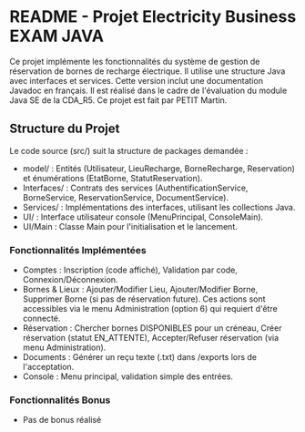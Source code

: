 # README - Projet Electricity Business EXAM JAVA

Ce projet implémente les fonctionnalités du système de gestion de réservation de bornes de recharge électrique. Il utilise une structure Java avec interfaces et services. Cette version inclut une documentation Javadoc en français.
Il est réalisé dans le cadre de l'évaluation du module Java SE de la CDA_R5.
Ce projet est fait par PETIT Martin.

## Structure du Projet

Le code source (src/) suit la structure de packages demandée :

+ model/ : Entités (Utilisateur, LieuRecharge, BorneRecharge, Reservation) et énumérations (EtatBorne, StatutReservation).
+ Interfaces/ : Contrats des services (AuthentificationService, BorneService, ReservationService, DocumentService).
+ Services/ : Implémentations des interfaces, utilisant les collections Java.
+ UI/ : Interface utilisateur console (MenuPrincipal, ConsoleMain).
+ UI/Main : Classe Main pour l'initialisation et le lancement.
  
### Fonctionnalités Implémentées

+ Comptes : Inscription (code affiché), Validation par code, Connexion/Déconnexion.
+ Bornes & Lieux : Ajouter/Modifier Lieu, Ajouter/Modifier Borne, Supprimer Borne (si pas de réservation future). Ces actions sont accessibles via le menu Administration (option 6) qui requiert d'être connecté.
+ Réservation : Chercher bornes DISPONIBLES pour un créneau, Créer réservation (statut EN_ATTENTE), Accepter/Refuser réservation (via menu Administration).
+ Documents : Générer un reçu texte (.txt) dans /exports lors de l'acceptation.
+ Console : Menu principal, validation simple des entrées.
  
### Fonctionnalités Bonus

+ Pas de bonus réalisé
